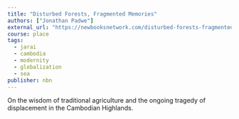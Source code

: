 ```yaml
---
title: "Disturbed Forests, Fragmented Memories"
authors: ["Jonathan Padwe"]
external_url: "https://newbooksnetwork.com/disturbed-forests-fragmented-memories"
course: place
tags:
  - jarai
  - cambodia
  - modernity
  - globalization
  - sea
publisher: nbn
---
```


On the wisdom of traditional agriculture and the ongoing tragedy of displacement in the Cambodian Highlands.
